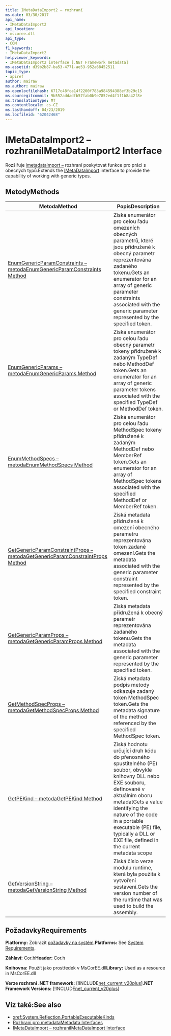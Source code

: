 ```yaml
---
title: IMetaDataImport2 – rozhraní
ms.date: 03/30/2017
api_name:
- IMetaDataImport2
api_location:
- mscoree.dll
api_type:
- COM
f1_keywords:
- IMetaDataImport2
helpviewer_keywords:
- IMetaDataImport2 interface [.NET Framework metadata]
ms.assetid: d39b2b87-ba53-4771-ae53-952a68452511
topic_type:
- apiref
author: mairaw
ms.author: mairaw
ms.openlocfilehash: 6717c48fca14f2200f783a984594388ef3b29c15
ms.sourcegitcommit: 9b552addadfb57fab0b9e7852ed4f1f1b8a42f8e
ms.translationtype: MT
ms.contentlocale: cs-CZ
ms.lasthandoff: 04/23/2019
ms.locfileid: "62042468"
---
```

# <a name="imetadataimport2-interface"></a><span data-ttu-id="6863a-102">IMetaDataImport2 – rozhraní</span><span class="sxs-lookup"><span data-stu-id="6863a-102">IMetaDataImport2 Interface</span></span>
<span data-ttu-id="6863a-103">Rozšiřuje [imetadataimport –](../../../../docs/framework/unmanaged-api/metadata/imetadataimport-interface.md) rozhraní poskytovat funkce pro práci s obecných typů.</span><span class="sxs-lookup"><span data-stu-id="6863a-103">Extends the [IMetaDataImport](../../../../docs/framework/unmanaged-api/metadata/imetadataimport-interface.md) interface to provide the capability of working with generic types.</span></span>  
  
## <a name="methods"></a><span data-ttu-id="6863a-104">Metody</span><span class="sxs-lookup"><span data-stu-id="6863a-104">Methods</span></span>  
  
|<span data-ttu-id="6863a-105">Metoda</span><span class="sxs-lookup"><span data-stu-id="6863a-105">Method</span></span>|<span data-ttu-id="6863a-106">Popis</span><span class="sxs-lookup"><span data-stu-id="6863a-106">Description</span></span>|  
|------------|-----------------|  
|[<span data-ttu-id="6863a-107">EnumGenericParamConstraints – metoda</span><span class="sxs-lookup"><span data-stu-id="6863a-107">EnumGenericParamConstraints Method</span></span>](../../../../docs/framework/unmanaged-api/metadata/imetadataimport2-enumgenericparamconstraints-method.md)|<span data-ttu-id="6863a-108">Získá enumerátor pro celou řadu omezeních obecných parametrů, které jsou přidružené k obecný parametr reprezentována zadaného tokenu.</span><span class="sxs-lookup"><span data-stu-id="6863a-108">Gets an enumerator for an array of generic parameter constraints associated with the generic parameter represented by the specified token.</span></span>|  
|[<span data-ttu-id="6863a-109">EnumGenericParams – metoda</span><span class="sxs-lookup"><span data-stu-id="6863a-109">EnumGenericParams Method</span></span>](../../../../docs/framework/unmanaged-api/metadata/imetadataimport2-enumgenericparams-method.md)|<span data-ttu-id="6863a-110">Získá enumerátor pro celou řadu obecný parametr tokeny přidružené k zadaným TypeDef nebo MethodDef token.</span><span class="sxs-lookup"><span data-stu-id="6863a-110">Gets an enumerator for an array of generic parameter tokens associated with the specified TypeDef or MethodDef token.</span></span>|  
|[<span data-ttu-id="6863a-111">EnumMethodSpecs – metoda</span><span class="sxs-lookup"><span data-stu-id="6863a-111">EnumMethodSpecs Method</span></span>](../../../../docs/framework/unmanaged-api/metadata/imetadataimport2-enummethodspecs-method.md)|<span data-ttu-id="6863a-112">Získá enumerátor pro celou řadu MethodSpec tokeny přidružené k zadaným MethodDef nebo MemberRef token.</span><span class="sxs-lookup"><span data-stu-id="6863a-112">Gets an enumerator for an array of MethodSpec tokens associated with the specified MethodDef or MemberRef token.</span></span>|  
|[<span data-ttu-id="6863a-113">GetGenericParamConstraintProps – metoda</span><span class="sxs-lookup"><span data-stu-id="6863a-113">GetGenericParamConstraintProps Method</span></span>](../../../../docs/framework/unmanaged-api/metadata/imetadataimport2-getgenericparamconstraintprops-method.md)|<span data-ttu-id="6863a-114">Získá metadata přidružená k omezení obecného parametru reprezentována token zadané omezení.</span><span class="sxs-lookup"><span data-stu-id="6863a-114">Gets the metadata associated with the generic parameter constraint represented by the specified constraint token.</span></span>|  
|[<span data-ttu-id="6863a-115">GetGenericParamProps – metoda</span><span class="sxs-lookup"><span data-stu-id="6863a-115">GetGenericParamProps Method</span></span>](../../../../docs/framework/unmanaged-api/metadata/imetadataimport2-getgenericparamprops-method.md)|<span data-ttu-id="6863a-116">Získá metadata přidružená k obecný parametr reprezentována zadaného tokenu.</span><span class="sxs-lookup"><span data-stu-id="6863a-116">Gets the metadata associated with the generic parameter represented by the specified token.</span></span>|  
|[<span data-ttu-id="6863a-117">GetMethodSpecProps – metoda</span><span class="sxs-lookup"><span data-stu-id="6863a-117">GetMethodSpecProps Method</span></span>](../../../../docs/framework/unmanaged-api/metadata/imetadataimport2-getmethodspecprops-method.md)|<span data-ttu-id="6863a-118">Získá metadata podpis metody odkazuje zadaný token MethodSpec token.</span><span class="sxs-lookup"><span data-stu-id="6863a-118">Gets the metadata signature of the method referenced by the specified MethodSpec token.</span></span>|  
|[<span data-ttu-id="6863a-119">GetPEKind – metoda</span><span class="sxs-lookup"><span data-stu-id="6863a-119">GetPEKind Method</span></span>](../../../../docs/framework/unmanaged-api/metadata/imetadataimport2-getpekind-method.md)|<span data-ttu-id="6863a-120">Získá hodnotu určující druh kódu do přenosného spustitelného (PE) soubor, obvykle knihovny DLL nebo EXE souboru, definované v aktuálním oboru metadat</span><span class="sxs-lookup"><span data-stu-id="6863a-120">Gets a value identifying the nature of the code in a portable executable (PE) file, typically a DLL or EXE file, defined in the current metadata scope</span></span>|  
|[<span data-ttu-id="6863a-121">GetVersionString – metoda</span><span class="sxs-lookup"><span data-stu-id="6863a-121">GetVersionString Method</span></span>](../../../../docs/framework/unmanaged-api/metadata/imetadataimport2-getversionstring-method.md)|<span data-ttu-id="6863a-122">Získá číslo verze modulu runtime, která byla použita k vytvoření sestavení.</span><span class="sxs-lookup"><span data-stu-id="6863a-122">Gets the version number of the runtime that was used to build the assembly.</span></span>|  
  
## <a name="requirements"></a><span data-ttu-id="6863a-123">Požadavky</span><span class="sxs-lookup"><span data-stu-id="6863a-123">Requirements</span></span>  
 <span data-ttu-id="6863a-124">**Platformy:** Zobrazit [požadavky na systém](../../../../docs/framework/get-started/system-requirements.md).</span><span class="sxs-lookup"><span data-stu-id="6863a-124">**Platforms:** See [System Requirements](../../../../docs/framework/get-started/system-requirements.md).</span></span>  
  
 <span data-ttu-id="6863a-125">**Záhlaví:** Cor.h</span><span class="sxs-lookup"><span data-stu-id="6863a-125">**Header:** Cor.h</span></span>  
  
 <span data-ttu-id="6863a-126">**Knihovna:** Použít jako prostředek v MsCorEE.dll</span><span class="sxs-lookup"><span data-stu-id="6863a-126">**Library:** Used as a resource in MsCorEE.dll</span></span>  
  
 <span data-ttu-id="6863a-127">**Verze rozhraní .NET framework:** [!INCLUDE[net_current_v20plus](../../../../includes/net-current-v20plus-md.md)]</span><span class="sxs-lookup"><span data-stu-id="6863a-127">**.NET Framework Versions:** [!INCLUDE[net_current_v20plus](../../../../includes/net-current-v20plus-md.md)]</span></span>  
  
## <a name="see-also"></a><span data-ttu-id="6863a-128">Viz také:</span><span class="sxs-lookup"><span data-stu-id="6863a-128">See also</span></span>

- <xref:System.Reflection.PortableExecutableKinds>
- [<span data-ttu-id="6863a-129">Rozhraní pro metadata</span><span class="sxs-lookup"><span data-stu-id="6863a-129">Metadata Interfaces</span></span>](../../../../docs/framework/unmanaged-api/metadata/metadata-interfaces.md)
- [<span data-ttu-id="6863a-130">IMetaDataImport – rozhraní</span><span class="sxs-lookup"><span data-stu-id="6863a-130">IMetaDataImport Interface</span></span>](../../../../docs/framework/unmanaged-api/metadata/imetadataimport-interface.md)
